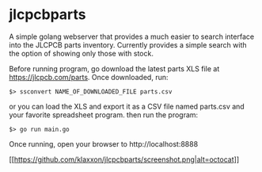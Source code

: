 # jlcpcbparts
A simple golang webserver that provides a much easier to search interface into the JLCPCB parts inventory.  Currently provides a simple search with the option of showing only those with stock.


Before running program, go download the latest parts XLS file at https://jlcpcb.com/parts.
Once downloaded, run:
```
$> ssconvert NAME_OF_DOWNLOADED_FILE parts.csv
```
or you can load the XLS and export it as a CSV file named parts.csv and your favorite spreadsheet program.
then run the program:
```
$> go run main.go
```

Once running, open your browser to http://localhost:8888

[[https://github.com/klaxxon/jlcpcbparts/screenshot.png|alt=octocat]]

